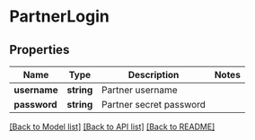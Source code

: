 # PartnerLogin

## Properties

Name | Type | Description | Notes
------------ | ------------- | ------------- | -------------
**username** | **string** | Partner username |
**password** | **string** | Partner secret password |

[[Back to Model list]](../../README.md#models) [[Back to API list]](../../README.md#endpoints) [[Back to README]](../../README.md)

